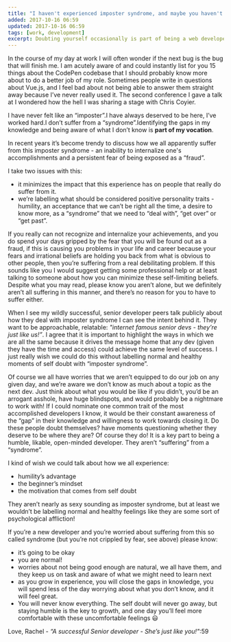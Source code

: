 ```yaml
---
title: "I haven't experienced imposter syndrome, and maybe you haven't either"
added: 2017-10-16 06:59
updated: 2017-10-16 06:59
tags: [work, development]
excerpt: Doubting yourself occasionally is part of being a web developer.
---
```


In the course of my day at work I will often wonder if the next bug is the bug that will finish me. I am acutely aware of and could instantly list for you 15 things about the CodePen codebase that I should probably know more about to do a better job of my role. Sometimes people write in questions about Vue.js, and I feel bad about not being able to answer them straight away because I’ve never really used it. The second conference I gave a talk at I wondered how the hell I was sharing a stage with Chris Coyier.

I have never felt like an “imposter”.I have always deserved to be here, I’ve worked hard.I don’t suffer from a “syndrome”.Identifying the gaps in my knowledge and being aware of what I don’t know is **part of my vocation**.

In recent years it’s become trendy to discuss how we all apparently suffer from this imposter syndrome - an inability to internalize one's accomplishments and a persistent fear of being exposed as a “fraud”.

I take two issues with this:

-   it minimizes the impact that this experience has on people that really do suffer from it.
-   we’re labelling what should be considered positive personality traits - humility, an acceptance that we can’t be right all the time, a desire to know more, as a “syndrome” that we need to “deal with”, “get over” or “get past”.

If you really can not recognize and internalize your achievements, and you do spend your days gripped by the fear that you will be found out as a fraud, if this is causing you problems in your life and career because your fears and irrational beliefs are holding you back from what is obvious to other people, then you’re suffering from a real debilitating problem. If this sounds like you I would suggest getting some professional help or at least talking to someone about how you can minimize these self-limiting beliefs. Despite what you may read, please know you aren’t alone, but we definitely aren’t all suffering in this manner, and there’s no reason for you to have to suffer either.

When I see my wildly successful, senior developer peers talk publicly about how they deal with imposter syndrome I can see the intent behind it. They want to be approachable, relatable: _"internet famous senior devs - they’re just like us!”_. I agree that it is important to highlight the ways in which we are all the same because it drives the message home that any dev (given they have the time and access) could achieve the same level of success. I just really wish we could do this without labelling normal and healthy moments of self doubt with “imposter syndrome”.

Of course we all have worries that we aren’t equipped to do our job on any given day, and we’re aware we don’t know as much about a topic as the next dev. Just think about what you would be like if you didn’t, you’d be an arrogant asshole, have huge blindspots, and would probably be a nightmare to work with! If I could nominate one common trait of the most accomplished developers I know, it would be their constant awareness of the “gap” in their knowledge and willingness to work towards closing it. Do these people doubt themselves? have moments questioning whether they deserve to be where they are? Of course they do! It is a key part to being a humble, likable, open-minded developer. They aren’t “suffering” from a “syndrome”.

I kind of wish we could talk about how we all experience:

-   humility’s advantage
-   the beginner’s mindset
-   the motivation that comes from self doubt

They aren’t nearly as sexy sounding as imposter syndrome, but at least we wouldn’t be labelling normal and healthy feelings like they are some sort of psychological affliction!

If you’re a new developer and you’re worried about suffering from this so called syndrome (but you’re not crippled by fear, see above) please know:

-   it’s going to be okay
-   you are normal!
-   worries about not being good enough are natural, we all have them, and they keep us on task and aware of what we might need to learn next
-   as you grow in experience, you will close the gaps in knowledge, you will spend less of the day worrying about what you don’t know, and it will feel great.
-   You will never know everything. The self doubt will never go away, but staying humble is the key to growth, and one day you’ll feel more comfortable with these uncomfortable feelings 😃

Love, Rachel - _“A successful Senior developer - She’s just like you!"_:59